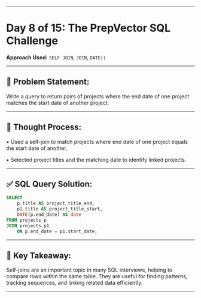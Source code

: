 
---

# Day 8 of 15: The PrepVector SQL Challenge  
**Approach Used:** `SELF JOIN`, `JOIN`, `DATE()`

---

## 📌 Problem Statement:

Write a query to return pairs of projects where the end date of one project matches the start date of another project.

---

## 🧠 Thought Process:

• Used a self-join to match projects where end date of one project equals the start date of another.  

• Selected project titles and the matching date to identify linked projects.

---

## ✅ SQL Query Solution:
```sql
SELECT
    p.title AS project_title_end,
    p1.title AS project_title_start,
    DATE(p.end_date) AS date
FROM projects p
JOIN projects p1
    ON p.end_date = p1.start_date;
```

---

## 🔑 Key Takeaway:

Self-joins are an important topic in many SQL interviews, helping to compare rows within the same table. They are useful for finding patterns, tracking sequences, and linking related data efficiently.

---

